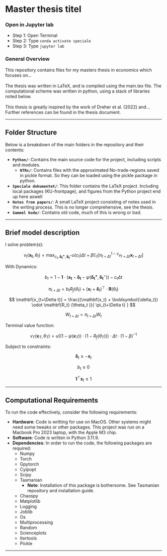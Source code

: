 # Master thesis titel


### Open in Jupyter lab
* Step 1: Open Terminal
* Step 2: Type ```conda activate speciale```
* Step 3: Type ```jupyter lab```

### General Overview
This repository contains files for my masters thesis in economics
which focuses on...
<br>
<br>
The thesis was written in LaTeX, and is compiled using the main.tex file.
The computational scheme was written in python, using a stack of libraries noted below.
<br>
<br>
This thesis is greatly inspired by the work of Dreher et al. (2022) and... Further references can be found in the thesis document.

---

## Folder Structure

Below is a breakdown of the main folders in the repository and their contents:

- **`Python/`**: Contains the main source code for the project, including scripts and modules.
  - **`NTRs/`**: Contains files with the approximated No-trade-regions saved in pickle format. So they can be loaded using the pickle package in python.
- **`Speciale dokumentet/`**: This folder contains the LaTeX project. Including local packages (KU-frontpage), and figures from the Python project end up here aswell
- **`Notes from papers/`**: A small LaTeX project consisting of notes used in the writing process. This is no longer comprehensive, see the thesis.
- **`Gammel kode/`**: Contains old code, much of this is wrong or bad.

---

## Brief model description

I solve problem(s):

$$
v_{t} (\mathbf{x_t}, \theta_t) = \max_{c_t , \boldsymbol{\delta_{t}^{+}}, \boldsymbol{\delta_{t}^{-}} }{ u(c_t) \Delta t + \beta \mathbb{E}_{t} \Big[ \pi _{t+\Delta t} ^{1-\gamma} v _{t+\Delta t}  \mathbf{x} _{t+ \Delta t} \Big]}
$$

With Dynamics:

$$
b_t = 1 - \mathbf{1} \cdot \Big( \mathbf{x_t} - \boldsymbol{\delta_t} - \psi \Big( \boldsymbol{\delta_{t}^{+}}, \boldsymbol{\delta_{t}^{-}}  \Big) \Big) - c_t \Delta t
$$

$$
\pi_{t+\Delta t} = b_t R_f (\theta_t)  + (\mathbf{x}_t + \boldsymbol{\delta}_t)^{\top} \cdot \mathbf{R}(\theta_t) 
$$

$$
\mathbf{x_{t+\Delta t}} =  \frac{(\mathbf{x_t} + \boldsymbol{\delta_t}) \odot \mathbf{R_t} (\theta_t )}{ \pi_{t+\Delta t} }
$$

$$
W_{t+\Delta t} = \pi_{t+\Delta t} W_t
$$

Terminal value function:

$$
v_T (\mathbf{x}_T , \theta_T ) = u ( (1 - \psi(\mathbf{x}_T)) \cdot (1-R_f (\theta_T)) )\cdot \Delta t \cdot (1-\beta)^{-1} 
$$

Subject to constraints:

$$
\boldsymbol{\delta}_t \geq - \mathbf{x}_t 
$$

$$
b_t \geq 0 
$$

$$
\mathbf{1}^{\top} \mathbf{x}_t \leq 1 
$$

---

## Computational Requirements

To run the code effectively, consider the following requirements:

- **Hardware**: Code is writting for use on MacOS. Other systems might need some tweaks or other packages. This project was run on a Macbook Pro 2023 laptop, with the Apple M3 chip.
- **Software**: Code is written in Python 3.11.9.
- **Dependencies**: In order to run the code, the following packages are required:
  - Numpy
  - Torch
  - Gpytorch
  - Cyipopt 
  - Scipy
  - Tasmanian 
    - **Note**: Installation of this package is bothersome. See Tasmanian repository and installation guide.
  - Chaospy
  - Matplotlib
  - Logging
  - Joblib
  - Os
  - Multiprocessing
  - Random
  - Scienceplots
  - Itertools
  - Pickle
---
